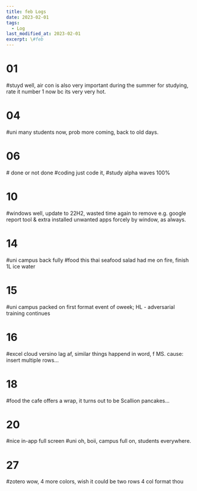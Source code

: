 ```yaml
---
title: feb Logs
date: 2023-02-01
tags:
  - Log
last_modified_at: 2023-02-01
excerpt: \#feb 
---
```


# 01

\#stuyd well, air con is also very important during the summer for studying, rate it number 1 now bc its very very hot.

# 04

\#uni many students now, prob more coming, back to old days.

# 06

\# done or not done
\#coding just code it, 
\#study alpha waves 100%

# 10

\#windows well, update to 22H2, wasted time again to remove e.g. google report tool & extra installed unwanted apps forcely by window, as always.

# 14

\#uni campus back fully
\#food this thai seafood salad had me on fire, finish 1L ice water 

# 15

\#uni campus packed on first format event of oweek; HL - adversarial training continues

# 16

\#excel cloud versino lag af, similar things happend in word, f MS. cause: insert multiple rows...

# 18

\#food the cafe offers a wrap, it turns out to be Scallion pancakes...

# 20

\#nice in-app full screen
\#uni oh, boii, campus full on, students everywhere.

# 27 

\#zotero wow, 4 more colors, wish it could be two rows 4 col format thou